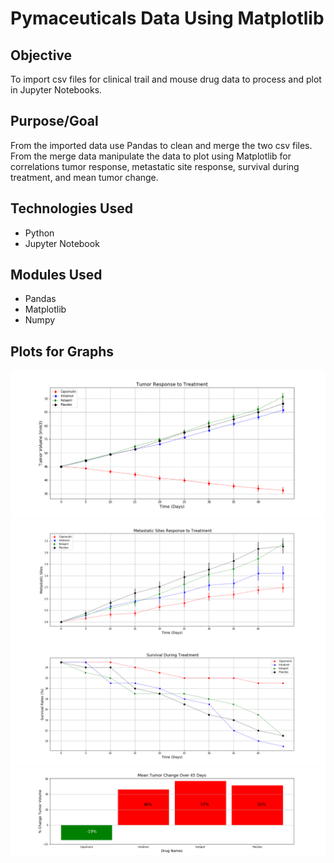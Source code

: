 # Pymaceuticals Data Using Matplotlib

## Objective 

To import csv files for clinical trail and mouse drug data to process and plot in Jupyter Notebooks.

## Purpose/Goal

From the imported data use Pandas to clean and merge the two csv files.  From the merge data manipulate the data to plot using Matplotlib for correlations tumor response, metastatic site response, survival during treatment, and mean tumor change.

## Technologies Used

- Python
- Jupyter Notebook

## Modules Used

- Pandas
- Matplotlib
- Numpy

## Plots for Graphs

<img src="https://github.com/ktung1189/Matplotlib/blob/master/Tumor%20Response%20to%20Treatment.png" alt='Tumor Reponse'>

<img src="https://github.com/ktung1189/Matplotlib/blob/master/Metastatic%20Sites%20Response%20to%20Treatment.png" alt='Metastatic site'>

<img src="https://github.com/ktung1189/Matplotlib/blob/master/Survival%20During%20Treatment.png" alt='Survival'>

<img src="https://github.com/ktung1189/Matplotlib/blob/master/Mean%20Tumor%20Change.png" alt='Mean Tumor Change'>